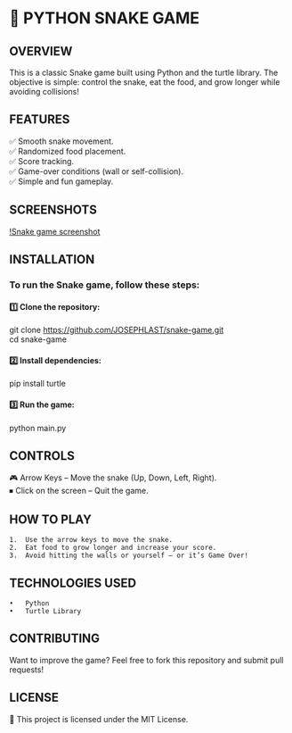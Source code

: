 # **🐍 PYTHON SNAKE GAME**

## OVERVIEW
This is a classic Snake game built using Python and the turtle library. The objective is simple: control the snake, eat the food, and grow longer while avoiding collisions!

## FEATURES
✅ Smooth snake movement.  
✅ Randomized food placement.  
✅ Score tracking.  
✅ Game-over conditions (wall or self-collision).  
✅ Simple and fun gameplay.  

## **SCREENSHOTS**
[!Snake game screenshot](snake-screenshot.png)

## INSTALLATION
### To run the Snake game, follow these steps:   
#### 1️⃣ Clone the repository:   
git clone    https://github.com/JOSEPHLAST/snake-game.git   
cd snake-game   
#### 2️⃣ Install dependencies:   
pip install turtle   
#### 3️⃣ Run the game:   
python main.py   

## CONTROLS
🎮 Arrow Keys – Move the snake (Up, Down, Left, Right).  
⏹ Click on the screen – Quit the game.  

## HOW TO PLAY
	1.	Use the arrow keys to move the snake.   
	2.	Eat food to grow longer and increase your score.   
	3.	Avoid hitting the walls or yourself – or it’s Game Over!   

## TECHNOLOGIES USED
	•	Python    
	•	Turtle Library   

## CONTRIBUTING
Want to improve the game? Feel free to fork this repository and submit pull requests!

## LICENSE
📜 This project is licensed under the MIT License.
